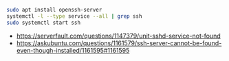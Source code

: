 ```bash
sudo apt install openssh-server
systemctl -l --type service --all | grep ssh
sudo systemctl start ssh
```

- https://serverfault.com/questions/1147379/unit-sshd-service-not-found
- https://askubuntu.com/questions/1161579/ssh-server-cannot-be-found-even-though-installed/1161595#1161595
